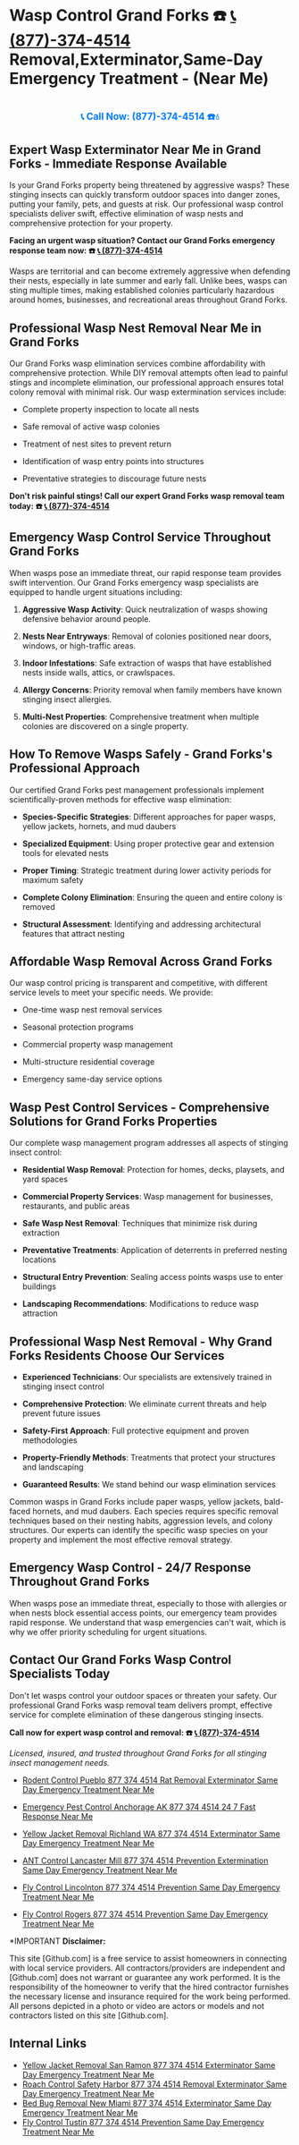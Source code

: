 # Wasp Control Grand Forks ☎️ [📞 (877)-374-4514](https://pest-control-4514.netlify.app) Removal,Exterminator,Same-Day Emergency Treatment - (Near Me) 
# 

<p align="center" style="font-size: 1.2em; font-weight: bold; margin: 20px 0;">
  <a href="https://pest-control-4514.netlify.app" target="_blank" style="color: #007BFF; text-decoration: none;">📞 Call Now: (877)-374-4514 ☎️💧</a>
</p>

## Expert Wasp Exterminator Near Me in Grand Forks - Immediate Response Available

Is your Grand Forks property being threatened by aggressive wasps? These stinging insects can quickly transform outdoor spaces into danger zones, putting your family, pets, and guests at risk. Our professional wasp control specialists deliver swift, effective elimination of wasp nests and comprehensive protection for your property.

**Facing an urgent wasp situation? Contact our Grand Forks emergency response team now: ☎️ [📞 (877)-374-4514](https://pest-control-4514.netlify.app)**

Wasps are territorial and can become extremely aggressive when defending their nests, especially in late summer and early fall. Unlike bees, wasps can sting multiple times, making established colonies particularly hazardous around homes, businesses, and recreational areas throughout Grand Forks.

## Professional Wasp Nest Removal Near Me in Grand Forks

Our Grand Forks wasp elimination services combine affordability with comprehensive protection. While DIY removal attempts often lead to painful stings and incomplete elimination, our professional approach ensures total colony removal with minimal risk. Our wasp extermination services include:

- Complete property inspection to locate all nests

- Safe removal of active wasp colonies

- Treatment of nest sites to prevent return

- Identification of wasp entry points into structures

- Preventative strategies to discourage future nests

**Don't risk painful stings! Call our expert Grand Forks wasp removal team today: ☎️ [📞 (877)-374-4514](https://pest-control-4514.netlify.app)**

## Emergency Wasp Control Service Throughout Grand Forks

When wasps pose an immediate threat, our rapid response team provides swift intervention. Our Grand Forks emergency wasp specialists are equipped to handle urgent situations including:

1. **Aggressive Wasp Activity**: Quick neutralization of wasps showing defensive behavior around people.

2. **Nests Near Entryways**: Removal of colonies positioned near doors, windows, or high-traffic areas.

3. **Indoor Infestations**: Safe extraction of wasps that have established nests inside walls, attics, or crawlspaces.

4. **Allergy Concerns**: Priority removal when family members have known stinging insect allergies.

5. **Multi-Nest Properties**: Comprehensive treatment when multiple colonies are discovered on a single property.

## How To Remove Wasps Safely - Grand Forks's Professional Approach

Our certified Grand Forks pest management professionals implement scientifically-proven methods for effective wasp elimination:

- **Species-Specific Strategies**: Different approaches for paper wasps, yellow jackets, hornets, and mud daubers

- **Specialized Equipment**: Using proper protective gear and extension tools for elevated nests

- **Proper Timing**: Strategic treatment during lower activity periods for maximum safety

- **Complete Colony Elimination**: Ensuring the queen and entire colony is removed

- **Structural Assessment**: Identifying and addressing architectural features that attract nesting

## Affordable Wasp Removal Across Grand Forks

Our wasp control pricing is transparent and competitive, with different service levels to meet your specific needs. We provide:

- One-time wasp nest removal services

- Seasonal protection programs

- Commercial property wasp management

- Multi-structure residential coverage

- Emergency same-day service options

## Wasp Pest Control Services - Comprehensive Solutions for Grand Forks Properties

Our complete wasp management program addresses all aspects of stinging insect control:

- **Residential Wasp Removal**: Protection for homes, decks, playsets, and yard spaces

- **Commercial Property Services**: Wasp management for businesses, restaurants, and public areas

- **Safe Wasp Nest Removal**: Techniques that minimize risk during extraction

- **Preventative Treatments**: Application of deterrents in preferred nesting locations

- **Structural Entry Prevention**: Sealing access points wasps use to enter buildings

- **Landscaping Recommendations**: Modifications to reduce wasp attraction

## Professional Wasp Nest Removal - Why Grand Forks Residents Choose Our Services

- **Experienced Technicians**: Our specialists are extensively trained in stinging insect control

- **Comprehensive Protection**: We eliminate current threats and help prevent future issues

- **Safety-First Approach**: Full protective equipment and proven methodologies

- **Property-Friendly Methods**: Treatments that protect your structures and landscaping

- **Guaranteed Results**: We stand behind our wasp elimination services

Common wasps in Grand Forks include paper wasps, yellow jackets, bald-faced hornets, and mud daubers. Each species requires specific removal techniques based on their nesting habits, aggression levels, and colony structures. Our experts can identify the specific wasp species on your property and implement the most effective removal strategy.

## Emergency Wasp Control - 24/7 Response Throughout Grand Forks

When wasps pose an immediate threat, especially to those with allergies or when nests block essential access points, our emergency team provides rapid response. We understand that wasp emergencies can't wait, which is why we offer priority scheduling for urgent situations.

## Contact Our Grand Forks Wasp Control Specialists Today

Don't let wasps control your outdoor spaces or threaten your safety. Our professional Grand Forks wasp removal team delivers prompt, effective service for complete elimination of these dangerous stinging insects.

**Call now for expert wasp control and removal: ☎️ [📞 (877)-374-4514](https://pest-control-4514.netlify.app)**

*Licensed, insured, and trusted throughout Grand Forks for all stinging insect management needs.*


- [Rodent Control Pueblo 877 374 4514 Rat Removal Exterminator Same Day Emergency Treatment Near Me](https://github.com/allyoucaneatsushiin/pest-control/blob/main/Rodent-Control-Pueblo-877-374-4514-Rat-Removal-Exterminator-Same-Day-Emergency-Treatment-Near-Me.md)
- [Emergency Pest Control Anchorage AK 877 374 4514 24 7 Fast Response Near Me](https://github.com/allyoucaneatsushiin/pest-control/blob/main/Emergency-Pest-Control-Anchorage-AK-877-374-4514-24-7-Fast-Response-Near-Me.md)
- [Yellow Jacket Removal Richland WA 877 374 4514 Exterminator Same Day Emergency Treatment Near Me](https://github.com/allyoucaneatsushiin/pest-control/blob/main/Yellow-Jacket-Removal-Richland-WA-877-374-4514-Exterminator-Same-Day-Emergency-Treatment-Near-Me.md)


- [ANT Control Lancaster Mill 877 374 4514 Prevention Extermination Same Day Emergency Treatment Near Me](https://github.com/allyoucaneatsushiin/pest-control/blob/main/ANT-Control-Lancaster-Mill-877-374-4514-Prevention-Extermination-Same-Day-Emergency-Treatment-Near-Me.md)
- [Fly Control Lincolnton 877 374 4514 Prevention Same Day Emergency Treatment Near Me](https://github.com/allyoucaneatsushiin/pest-control/blob/main/Fly-Control-Lincolnton-877-374-4514-Prevention-Same-Day-Emergency-Treatment-Near-Me.md)
- [Fly Control Rogers 877 374 4514 Prevention Same Day Emergency Treatment Near Me](https://github.com/allyoucaneatsushiin/pest-control/blob/main/Fly-Control-Rogers-877-374-4514-Prevention-Same-Day-Emergency-Treatment-Near-Me.md)


*IMPORTANT **Disclaimer:**  

This site [Github.com] is a free service to assist homeowners in connecting with local service providers. All contractors/providers are independent and [Github.com] does not warrant or guarantee any work performed. It is the responsibility of the homeowner to verify that the hired contractor furnishes the necessary license and insurance required for the work being performed. All persons depicted in a photo or video are actors or models and not contractors listed on this site [Github.com].


## Internal Links
- [Yellow Jacket Removal San Ramon 877 374 4514 Exterminator Same Day Emergency Treatment Near Me](https://github.com/allyoucaneatsushiin/pest-control/blob/main/Yellow-Jacket-Removal-San-Ramon-877-374-4514-Exterminator-Same-Day-Emergency-Treatment-Near-Me.md)
- [Roach Control Safety Harbor 877 374 4514 Removal Exterminator Same Day Emergency Treatment Near Me](https://github.com/allyoucaneatsushiin/pest-control/blob/main/Roach-Control-Safety-Harbor-877-374-4514-Removal-Exterminator-Same-Day-Emergency-Treatment-Near-Me.md)
- [Bed Bug Removal New Miami 877 374 4514 Exterminator Same Day Emergency Treatment Near Me](https://github.com/allyoucaneatsushiin/pest-control/blob/main/Bed-Bug-Removal-New-Miami-877-374-4514-Exterminator-Same-Day-Emergency-Treatment-Near-Me.md)
- [Fly Control Tustin 877 374 4514 Prevention Same Day Emergency Treatment Near Me](https://github.com/allyoucaneatsushiin/pest-control/blob/main/Fly-Control-Tustin-877-374-4514-Prevention-Same-Day-Emergency-Treatment-Near-Me.md)
